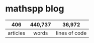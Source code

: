 # mathspp blog

<table class="stats-table">
    <thead>
        <tr>
            <th style="text-align: center;">406</th>
            <th style="text-align: center;">440,737</th>
            <th style="text-align: center;">36,972</th>
        </tr>
    </thead>
    <tbody>
        <tr>
            <td style="text-align: center;">articles</td>
            <td style="text-align: center;">words</td>
            <td style="text-align: center;">lines of code</td>
        </tr>
    </tbody>
</table>